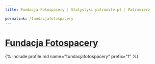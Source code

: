 ```yaml
---
title: Fundacja Fotospacery | Statystyki patronite.pl | Patromierz

permalink: /fundacjafotospacery
---
```


# [Fundacja Fotospacery](https://patronite.pl/fundacjafotospacery)

{% include profile.md name="fundacjafotospacery" prefix="f" %}
